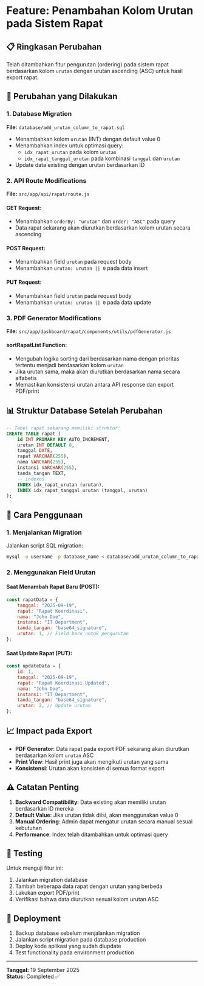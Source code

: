 # Feature: Penambahan Kolom Urutan pada Sistem Rapat

## 📋 Ringkasan Perubahan

Telah ditambahkan fitur pengurutan (ordering) pada sistem rapat berdasarkan kolom `urutan` dengan urutan ascending (ASC) untuk hasil export rapat.

## 🔧 Perubahan yang Dilakukan

### 1. Database Migration

**File:** `database/add_urutan_column_to_rapat.sql`

- Menambahkan kolom `urutan` (INT) dengan default value 0
- Menambahkan index untuk optimasi query:
  - `idx_rapat_urutan` pada kolom `urutan`
  - `idx_rapat_tanggal_urutan` pada kombinasi `tanggal` dan `urutan`
- Update data existing dengan urutan berdasarkan ID

### 2. API Route Modifications

**File:** `src/app/api/rapat/route.js`

#### GET Request:

- Menambahkan `orderBy: "urutan"` dan `order: "ASC"` pada query
- Data rapat sekarang akan diurutkan berdasarkan kolom urutan secara ascending

#### POST Request:

- Menambahkan field `urutan` pada request body
- Menambahkan `urutan: urutan || 0` pada data insert

#### PUT Request:

- Menambahkan field `urutan` pada request body
- Menambahkan `urutan: urutan || 0` pada data update

### 3. PDF Generator Modifications

**File:** `src/app/dashboard/rapat/components/utils/pdfGenerator.js`

#### sortRapatList Function:

- Mengubah logika sorting dari berdasarkan nama dengan prioritas tertentu menjadi berdasarkan kolom `urutan`
- Jika urutan sama, maka akan diurutkan berdasarkan nama secara alfabetis
- Memastikan konsistensi urutan antara API response dan export PDF/print

## 📊 Struktur Database Setelah Perubahan

```sql
-- Tabel rapat sekarang memiliki struktur:
CREATE TABLE rapat (
    id INT PRIMARY KEY AUTO_INCREMENT,
    urutan INT DEFAULT 0,
    tanggal DATE,
    rapat VARCHAR(255),
    nama VARCHAR(255),
    instansi VARCHAR(255),
    tanda_tangan TEXT,
    -- indexes
    INDEX idx_rapat_urutan (urutan),
    INDEX idx_rapat_tanggal_urutan (tanggal, urutan)
);
```

## 🔄 Cara Penggunaan

### 1. Menjalankan Migration

Jalankan script SQL migration:

```bash
mysql -u username -p database_name < database/add_urutan_column_to_rapat.sql
```

### 2. Menggunakan Field Urutan

#### Saat Menambah Rapat Baru (POST):

```javascript
const rapatData = {
	tanggal: "2025-09-19",
	rapat: "Rapat Koordinasi",
	nama: "John Doe",
	instansi: "IT Department",
	tanda_tangan: "base64_signature",
	urutan: 1, // Field baru untuk pengurutan
};
```

#### Saat Update Rapat (PUT):

```javascript
const updateData = {
	id: 1,
	tanggal: "2025-09-19",
	rapat: "Rapat Koordinasi Updated",
	nama: "John Doe",
	instansi: "IT Department",
	tanda_tangan: "base64_signature",
	urutan: 2, // Update urutan
};
```

## 📈 Impact pada Export

- **PDF Generator**: Data rapat pada export PDF sekarang akan diurutkan berdasarkan kolom `urutan` ASC
- **Print View**: Hasil print juga akan mengikuti urutan yang sama
- **Konsistensi**: Urutan akan konsisten di semua format export

## ⚠️ Catatan Penting

1. **Backward Compatibility**: Data existing akan memiliki urutan berdasarkan ID mereka
2. **Default Value**: Jika urutan tidak diisi, akan menggunakan value 0
3. **Manual Ordering**: Admin dapat mengatur urutan secara manual sesuai kebutuhan
4. **Performance**: Index telah ditambahkan untuk optimasi query

## 🧪 Testing

Untuk menguji fitur ini:

1. Jalankan migration database
2. Tambah beberapa data rapat dengan urutan yang berbeda
3. Lakukan export PDF/print
4. Verifikasi bahwa data diurutkan sesuai kolom urutan ASC

## 🚀 Deployment

1. Backup database sebelum menjalankan migration
2. Jalankan script migration pada database production
3. Deploy kode aplikasi yang sudah diupdate
4. Test functionality pada environment production

---

**Tanggal:** 19 September 2025  
**Status:** Completed ✅
